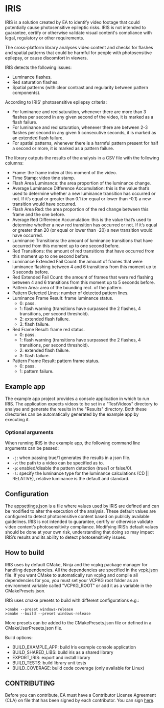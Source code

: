 # IRIS

IRIS is a solution created by EA to identify video footage that could potentially cause photosensitive epileptic risks. IRIS is not intended to guarantee, certify or otherwise validate visual content's compliance with legal, regulatory or other requirements. 

The cross-platform library analyses video content and checks for flashes and spatial patterns that could be harmful for people with photosensitive epilepsy, or cause discomfort in viewers.

IRIS detects the following issues:
- Luminance flashes.
- Red saturation flashes.
- Spatial patterns (with clear contrast and regularity between pattern components).

According to IRIS' photosensitive epilepsy criteria:
- For luminance and red saturation, whenever there are more than 3 flashes per second in any given second of the video, it is marked as a flash failure.
- For luminance and red saturation, whenever there are between 2-3 flashes per second in any given 5 consecutive seconds, it is marked as an extended flash failure.
- For spatial patterns, whenever there is a harmful pattern present for half a second or more, it is marked as a pattern failure.

The library outputs the results of the analysis in a CSV file  with the following columns:
- Frame: the frame index at this moment of the video.
- Time Stamp: video time stamp.
- Flash Area Luminance: the area proportion of the luminance change.
- Average Luminance Difference Accumulation: this is the value that’s used to determine whether a new luminance transition has occurred or not. If it’s equal or greater than 0.1 (or equal or lower than -0.1) a new transition would have occurred.
- Flash Area Red: the area proportion of the red change between this frame and the one before.
- Average Red Difference Accumulation: this is the value that’s used to determine whether a new red transition has occurred or not. If it’s equal or greater than 20 (or equal or lower than -20) a new transition would have occurred.
- Luminance Transitions: the amount of luminance transitions that have occurred from this moment up to one second before.
- Red Transitions: the amount of red transitions that have occurred from this moment up to one second before.
- Luminance Extended Fail Count: the amount of frames that were luminance flashing between 4 and 6 transitions from this moment up to 5 seconds before. 
- Red Extended Fail Count: the amount of frames that were red flashing between 4 and 6 transitions from this moment up to 5 seconds before.
- Pattern Area: area of the bounding rect. of the pattern.
- Pattern Detected Lines: number of detected pattern lines.
- Luminance Frame Result: frame luminance status.
  - 0: pass.
  - 1: flash warning (transitions have surpassed the 2 flashes, 4 transitions, per second threshold).
  - 2: extended flash failure.
  - 3: flash failure.
- Red Frame Result: frame red status.
  - 0: pass.
  - 1: flash warning (transitions have surpassed the 2 flashes, 4 transitions, per second threshold).
  - 2: extended flash failure.
  - 3: flash failure.
- Pattern Frame Result: pattern frame status.
  - 0: pass.
  - 1: pattern failure.


## Example app
The example app project provides a console application in which to run IRIS. The application expects videos to be set in a "TestVideos" directory to analyse and generate the results in the "Results" directory. Both these directories can be automatically generated by the example app by executing it.

### Optional arguments
When running IRIS in the example app, the following command line arguments can be passed:
- `-j`: when passing true/1 generates the results in a json file. 
- `-v`: the path to a video can be specified as to. 
- `-p`: enabled/disable the pattern detection (true/1 or false/0).
- `-l`: specify the luminance type for the luminance calculations (CD || RELATIVE), relative luminance is the default and standard.


## Configuration 
The [appsettings.json](config/appsettings.json) is a file where values used by IRIS are defined and can be modified to alter the execution of the analysis. These default values are configured to detect photosensitive content based on publicly available guidelines. IRIS is not intended to guarantee, certify or otherwise validate video content’s photosensitivity compliance. Modifying IRIS’s default values should be done at your own risk, understanding that doing so may impact IRIS’s results and its ability to detect photosensitivity issues.  


## How to build
IRIS uses by default CMake, Ninja and the vcpkg package manager for handling dependencies. All the dependencies are specified in the [vcpk.json](vcpkg.json) file. If you want CMake to automatically run vcpkg and compile all dependencies for you, you must set your VCPKG root folder as an environment variable called "VCPKG_ROOT" or add it as a variable in the CMakePresets.json. 

IRIS uses cmake presets to build with different configurations  e.g.: 

`>cmake --preset windows-release`   
`>cmake --build --preset windows-release`

More presets can be added to the CMakePresets.json file or defined in a CMakeUserPresets.json file.

Build options:
- BUILD_EXAMPLE_APP: build Iris example console application
- BUILD_SHARED_LIBS: build iris as a shared library
- EXPORT_IRIS: export and install library
- BUILD_TESTS: build library unit tests
- BUILD_COVERAGE: build code coverage (only available for Linux)



## CONTRIBUTING
Before you can contribute, EA must have a Contributor License Agreement (CLA) on file that has been signed by each contributor. You can sign [here](https://electronicarts.na1.echosign.com/public/esignWidget?wid=CBFCIBAA3AAABLblqZhByHRvZqmltGtliuExmuV-WNzlaJGPhbSRg2ufuPsM3P0QmILZjLpkGslg24-UJtek*).

